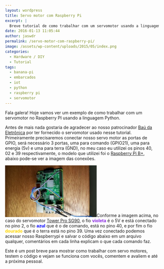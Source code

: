```yaml
---
layout: wordpress
title: Servo motor com Raspberry Pi
excerpt: |
  Breve tutorial de como trabalhar com um servomotor usando a linguagem Python no Raspberry Pi
date: 2016-01-13 11:05:44
author: jaswdr
permalink: /servo-motor-com-raspberry-pi/
image: /assets/wp-content/uploads/2015/05/index.png
categories:
  - Hardware / DIY
  - Tutorial
tags:
  - banana-pi
  - embarcados
  - iot
  - python
  - raspberry pi
  - servomotor
---
```


Fala galera!
Hoje vamos ver um exemplo de como trabalhar com um servomotor no Raspberry PI usando a linguagem Python.

<!--more-->
Antes de mais nada gostaria de agradecer ao nosso patrocinador <a href="http://baudaeletronica.com.br/" target="_blank">Baú da Eletrônica</a> por ter fornecido o servomotor usado nesse tutorial.
Primeiramente precisaremos conectar nosso servo motor as portas de GPIO, será necessário 3 portas, uma para comando (GPIO21), uma para energia (5v) e uma para terra (GND), no meu caso eu utilizei os pinos 40, 02 e 39 respectivamente, o modelo que utilizei foi o <a href="https://www.baudaeletronica.com.br/raspberry-pi-modelo-b-caixa-de-acrilico-dissipadores.html" target="_blank">Raspberry Pi B+</a>, abaixo pode-se ver a imagem das conexões.

<a href="/assets/wp-content/uploads/2016/01/img_conexoes.jpg" rel="attachment wp-att-4478"><img class="aligncenter wp-image-4478 size-medium" src="/assets/wp-content/uploads/2016/01/img_conexoes-300x169.jpg" alt="conexão cabos" width="300" height="169" /></a>Conforme a imagem acima, no caso do servomotor <a href="https://www.baudaeletronica.com.br/micro-servo-9g-sg90-towerpro.html" target="_blank">Tower Pro SG90</a>, o fio <span style="color: #8a2be2;"><strong>violeta</strong></span> é o 5V e está conectado no pino 2, o fio <span style="color: #0000ff;"><strong>azul</strong></span> que é o de comando, está no pino 40, e por fim o fio <strong><span style="color: #ffd700;">dourado</span></strong> que é o terra está no pino 39.
Uma vez conectado podemos acessar nosso Raspberrypi e salvar o código abaixo em um arquivo qualquer, comentários em cada linha explicam o que cada comando faz.
<script src="//gistfy-app.herokuapp.com/github/ButecoOpenSource/exemplos//exemplos_python/rasp_servomotor/servomotor_sg90.py?lang=python&amp;style=github" type="text/javascript"></script>
Este é um post breve para mostrar como trabalhar com servo motores, testem o código e vejam se funciona com vocês, comentem e avaliem e até a próxima pessoal.